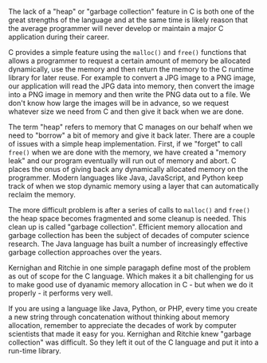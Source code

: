 The lack of a "heap" or "garbage collection" feature in C is both one of the great 
strengths of the language and at the same time is likely reason that the average
programmer will never develop or maintain a major C application during their career.

C provides a simple feature using the `malloc()` and `free()` functions that allows
a programmer to request a certain amount of memory be allocated dynamically, use
the memory and then return the memory to the C runtime library for later reuse.
For example to convert a JPG image to a PNG image, our application will read the JPG 
data into memory, then convert the image into a PNG image in memory and then write the
PNG data out to a file.  We don't know how large the images will be in advance, so we
request whatever size we need from C and then give it back when we are done.

The term "heap" refers to memory that C manages on our behalf when we need 
to "borrow" a bit of memory and give it back later.  There are a couple of issues 
with a simple heap implementation.  First, if we "forget" to call `free()`
when we are done with the memory, we have created a "memory leak" and our program
eventually will run out of memory and abort.  C places the onus of giving back any
dynamically allocated memory on the programmer.  Modern languages like Java, 
JavaScript, and Python keep track of when we stop dynamic memory using a layer that
can automatically reclaim the memory.

The more difficult problem is after a series of calls to `malloc()` and `free()` the
heap space becomes fragmented and some cleanup is needed.   This clean up is called
"garbage collection".  Efficient memory allocation and garbage collection has been 
the subject of decades of computer science research.  The Java language has built
a number of increasingly effective garbage collection approaches over the years.

Kernighan and Ritchie in one simple paragaph define most of the problem as out
of scope for the C language.  Which makes it a bit challenging for us to
make good use of dyanamic memory allocation in C - but when we do it properly - it 
performs very well.

If you are using a language like Java, Python, or PHP, every time you create a new string
through concatenation without thinking about memory allocation, remember to appreciate
the decades of work by computer scientists that made it easy for you.  Kernighan
and Ritchie knew "garbage collection" was difficult.  So they left it out of the
C language and put it into a run-time library.

